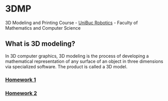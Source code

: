 # 3DMP
3D Modeling and Printing Course - [UniBuc Robotics](https://github.com/unibucrobotics) - Faculty of Mathematics and Computer Science

## What is 3D modeling?
In 3D computer graphics, 3D modeling is the process of developing a mathematical representation of any surface of an object in three dimensions via specialized software. The product is called a 3D model.

### [Homework 1](/homework-1)
### [Homework 2](/homework-2)
